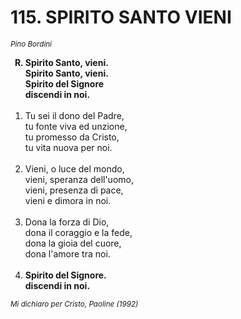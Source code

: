 # 115. SPIRITO SANTO VIENI

<sub><i>Pino Bordini</i></sub>
<ol>
	<b><li type="A" value="18">Spirito Santo, vieni.<br>
		Spirito Santo, vieni.<br>
		Spirito del Signore<br>
		discendi in noi.</li></b><br>
	<li value="1">Tu sei il dono del Padre,<br>
		tu fonte viva ed unzione,<br>
		tu promesso da Cristo,<br>
		tu vita nuova per noi.</li><br>
	<li>Vieni, o luce del mondo,<br>
		vieni, speranza dell'uomo,<br>
		vieni, presenza di pace,<br>
		vieni e dimora in noi.</li><br>
	<li>Dona la forza di Dio,<br>
		dona il coraggio e la fede,<br>
		dona la gioia del cuore,<br>
		dona l'amore tra noi.</li><br>
	<li><b>Spirito del Signore.<br>
		discendi in noi.</b></li>
</ol>
<sub><i>Mi dichiaro per Cristo, Paoline (1992)</i></sub>
